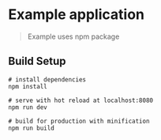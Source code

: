 # Example application

> Example uses <module-template-vue> npm package

## Build Setup

``` 
# install dependencies
npm install

# serve with hot reload at localhost:8080
npm run dev

# build for production with minification
npm run build
```
